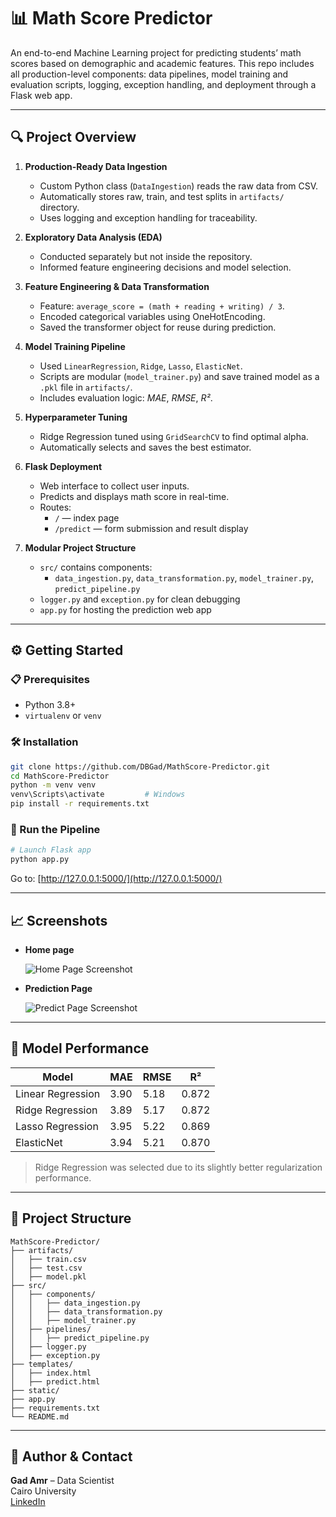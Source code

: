 
# 📊 Math Score Predictor

An end-to-end Machine Learning project for predicting students’ math scores based on demographic and academic features. This repo includes all production-level components: data pipelines, model training and evaluation scripts, logging, exception handling, and deployment through a Flask web app.

---

## 🔍 Project Overview

1. **Production-Ready Data Ingestion**  
   - Custom Python class (`DataIngestion`) reads the raw data from CSV.
   - Automatically stores raw, train, and test splits in `artifacts/` directory.
   - Uses logging and exception handling for traceability.

2. **Exploratory Data Analysis (EDA)**  
   - Conducted separately but not inside the repository.
   - Informed feature engineering decisions and model selection.

3. **Feature Engineering & Data Transformation**  
   - Feature: `average_score = (math + reading + writing) / 3`.
   - Encoded categorical variables using OneHotEncoding.
   - Saved the transformer object for reuse during prediction.

4. **Model Training Pipeline**  
   - Used `LinearRegression`, `Ridge`, `Lasso`, `ElasticNet`.
   - Scripts are modular (`model_trainer.py`) and save trained model as a `.pkl` file in `artifacts/`.
   - Includes evaluation logic: *MAE*, *RMSE*, *R²*.

5. **Hyperparameter Tuning**  
   - Ridge Regression tuned using `GridSearchCV` to find optimal alpha.
   - Automatically selects and saves the best estimator.

6. **Flask Deployment**  
   - Web interface to collect user inputs.
   - Predicts and displays math score in real-time.
   - Routes:
     - `/` — index page
     - `/predict` — form submission and result display

7. **Modular Project Structure**
   - `src/` contains components:
     - `data_ingestion.py`, `data_transformation.py`, `model_trainer.py`, `predict_pipeline.py`
   - `logger.py` and `exception.py` for clean debugging
   - `app.py` for hosting the prediction web app

---

## ⚙️ Getting Started

### 📋 Prerequisites
- Python 3.8+
- `virtualenv` or `venv`

### 🛠️ Installation

```bash
git clone https://github.com/DBGad/MathScore-Predictor.git
cd MathScore-Predictor
python -m venv venv
venv\Scripts\activate         # Windows
pip install -r requirements.txt
```

### 🚀 Run the Pipeline

```bash
# Launch Flask app
python app.py
```

Go to: [http://127.0.0.1:5000/](http://127.0.0.1:5000/)

---

## 📈 Screenshots

- **Home page**

  ![Home Page Screenshot](https://github.com/user-attachments/assets/7b0fec4d-e236-478b-a344-acee4b01c4fb)

- **Prediction Page**

  ![Predict Page Screenshot](https://github.com/user-attachments/assets/33796609-7c09-4c47-ab3d-e27849ce1442)

---

## 🧠 Model Performance

| Model            | MAE   | RMSE  | R²     |
|------------------|-------|--------|--------|
| Linear Regression| 3.90  | 5.18   | 0.872  |
| Ridge Regression | 3.89  | 5.17   | 0.872  |
| Lasso Regression | 3.95  | 5.22   | 0.869  |
| ElasticNet       | 3.94  | 5.21   | 0.870  |

> Ridge Regression was selected due to its slightly better regularization performance.

---

## 📂 Project Structure

```
MathScore-Predictor/
├── artifacts/
│   ├── train.csv
│   ├── test.csv
│   ├── model.pkl
├── src/
│   ├── components/
│   │   ├── data_ingestion.py
│   │   ├── data_transformation.py
│   │   ├── model_trainer.py
│   ├── pipelines/
│   │   ├── predict_pipeline.py
│   ├── logger.py
│   ├── exception.py
├── templates/
│   ├── index.html
│   ├── predict.html
├── static/
├── app.py
├── requirements.txt
└── README.md
```

---

## 👤 Author & Contact

**Gad Amr** – Data Scientist  
Cairo University  
[LinkedIn](https://www.linkedin.com/in/gaadamr/)

